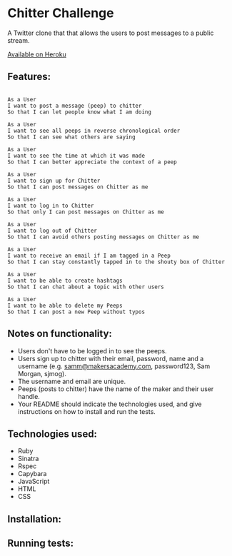 Chitter Challenge
=================

A Twitter clone that that allows the users to post messages to a public stream.

[Available on Heroku](https://simons-chitter.herokuapp.com/)


Features:
-------

```

As a User
I want to post a message (peep) to chitter
So that I can let people know what I am doing

As a User
I want to see all peeps in reverse chronological order
So that I can see what others are saying  

As a User
I want to see the time at which it was made
So that I can better appreciate the context of a peep

As a User
I want to sign up for Chitter
So that I can post messages on Chitter as me

As a User
I want to log in to Chitter
So that only I can post messages on Chitter as me

As a User
I want to log out of Chitter
So that I can avoid others posting messages on Chitter as me

As a User
I want to receive an email if I am tagged in a Peep
So that I can stay constantly tapped in to the shouty box of Chitter

As a User
I want to be able to create hashtags
So that I can chat about a topic with other users

As a User
I want to be able to delete my Peeps
So that I can post a new Peep without typos

```

Notes on functionality:
------

* Users don't have to be logged in to see the peeps.
* Users sign up to chitter with their email, password, name and a username (e.g. samm@makersacademy.com, password123, Sam Morgan, sjmog).
* The username and email are unique.
* Peeps (posts to chitter) have the name of the maker and their user handle.
* Your README should indicate the technologies used, and give instructions on how to install and run the tests.



Technologies used:
-------

* Ruby
* Sinatra
* Rspec
* Capybara
* JavaScript
* HTML
* CSS


Installation:
-------


Running tests:
-------
